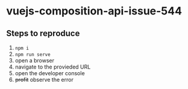 # vuejs-composition-api-issue-544

## Steps to reproduce
1. `npm i`
2. `npm run serve`
3. open a browser
4. navigate to the provieded URL
5. open the developer console
6. ~~profit~~ observe the error

